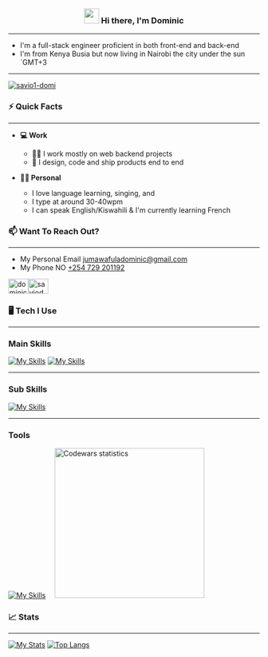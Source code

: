 <h3 align="center"> <a href="#"><img width="30px" src="https://raw.githubusercontent.com/iampavangandhi/iampavangandhi/master/gifs/Hi.gif"></a> Hi there, I'm Dominic</h3>

___

- I'm a full-stack engineer proficient in both front-end and back-end<br>
- I'm from Kenya Busia but now living in Nairobi the city under the sun `GMT+3

___


<p align="left"> <a href="https://github.com/ryo-ma/github-profile-trophy"><img src="https://github-profile-trophy.vercel.app/?username=savio1-domi" alt="savio1-domi" /></a> </p>



### ⚡ Quick Facts
___

- **💻 Work**

  - 👷‍♀️ I work mostly on web backend projects
  - 🚀 I design, code and ship products end to end

- **🙋‍♂️ Personal**

  - I love language learning, singing, and 
  - I type at around 30-40wpm
  - I can speak English/Kiswahili & I'm currently learning French




### 📫 Want To Reach Out?
___

- My Personal Email <a target="_blank" href="mailto:jumawafuladominic@gmail.com.com">jumawafuladominic@gmail.com</a>
- My Phone NO <a target="_blank" href="tel:+254729201192">+254 729 201192</a>

<div style="display: flex; justify-content: flex-start; align-items: center;">
    <a target="_blank" href="https://linkedin.com/in/dominic-juma-018305279">
        <img src="https://raw.githubusercontent.com/rahuldkjain/github-profile-readme- 
generator/master/src/images/icons/Social/linked-in-alt.svg" alt="dominic-juma-018305279" height="30" width="40" />
    </a>
    <a target="_blank" href="https://stackoverflow.com/users/23269661/saviodomijw">
          <img src="https://raw.githubusercontent.com/rahuldkjain/github-profile-readme-            
generator/master/src/images/icons/Social/stack-overflow.svg" alt="saviodomijw" height="30" width="40" />
    </a>
</div>

### 🖥 Tech I Use
___
### Main Skills
  [![My Skills](https://skillicons.dev/icons?i=html,css,js,react,ruby,rails)](https://skillicons.dev)
  [![My Skills](https://skillicons.dev/icons?i=mysql,postgres,sqlite)](https://skillicons.dev)
____
### Sub Skills
  [![My Skills](https://skillicons.dev/icons?i=py,django,nodejs,ts)](https://skillicons.dev)
_____
### Tools
  [![My Skills](https://skillicons.dev/icons?i=github,docker,aws,postman,figma)](https://skillicons.dev)　
  <img width="300px" alt="Codewars statistics" src="https://www.codewars.com/users/savio1-domi/badges/large">

### 📈 Stats
___


[![My Stats](https://github-readme-stats.vercel.app/api?username=savio1-domi&show_icons=true&hide_border=true&title_color=fe6287&icon_color=fe6287&text_color=ffffff&bg_color=0a192f&count_private=true)](https://github.com/savio1-domi?tab=repositories)
[![Top Langs](https://github-readme-stats.vercel.app/api/top-langs/?username=savio1-domi&layout=compact&show_icons=true&hide_border=true&title_color=fe6287&icon_color=fe6287&text_color=ffffff&bg_color=0a192f)](https://github.com/savio1-domi?tab=repositories)
